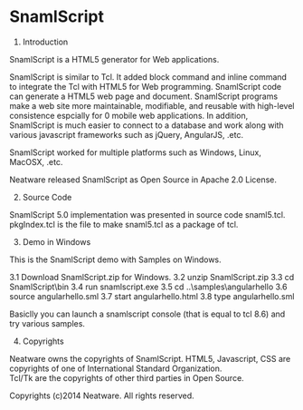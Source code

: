 SnamlScript
===========

1. Introduction

SnamlScript is a HTML5 generator for Web applications. 

SnamlScript is similar to Tcl. It added block command and inline command to integrate the Tcl with HTML5 
for Web programming. SnamlScript code can generate a HTML5 web page and document. SnamlScript programs 
make a web site more maintainable, modifiable, and reusable with high-level consistence espcially for 0 
mobile web applications. In addition, SnamlScript is much easier to connect to a database and work along
with various javascript frameworks such as jQuery, AngularJS, .etc.

SnamlScript worked for multiple platforms such as Windows, Linux, MacOSX, .etc.

Neatware released SnamlScript as Open Source in Apache 2.0 License.

2. Source Code

SnamlScript 5.0 implementation was presented in source code snaml5.tcl. pkgIndex.tcl is the file to make 
snaml5.tcl as a package of tcl. 

3. Demo in Windows

This is the SnamlScript demo with Samples on Windows. 

3.1 Download SnamlScript.zip for Windows.
3.2 unzip SnamlScript.zip
3.3 cd SnamlScript\bin
3.4 run snamlscript.exe
3.5 cd ..\samples\angularhello 
3.6 source angularhello.sml
3.7 start angularhello.html
3.8 type angularhello.sml 

Basiclly you can launch a snamlscript console (that is equal to tcl 8.6) and try various samples.

4. Copyrights

Neatware owns the copyrights of SnamlScript.
HTML5, Javascript, CSS are copyrights of one of International Standard Organization.  
Tcl/Tk are the copyrights of other third parties in Open Source.
 
Copyrights (c)2014 Neatware. All rights reserved.
